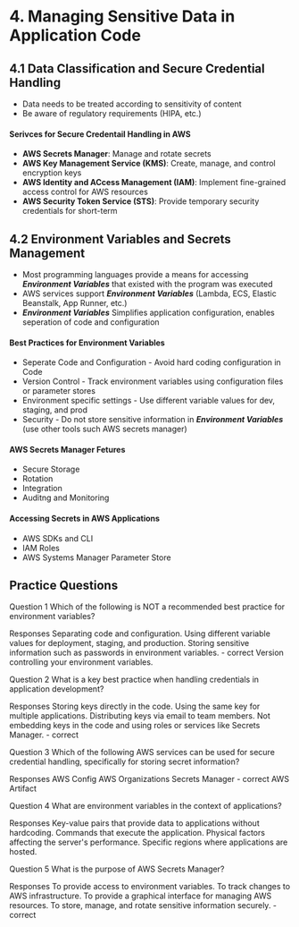 # 4. Managing Sensitive Data in Application Code

## 4.1 Data Classification and Secure Credential Handling
- Data needs to be treated according to sensitivity of content
- Be aware of regulatory requirements (HIPA, etc.)

#### Serivces for Secure Credentail Handling in AWS
- **AWS Secrets Manager**: Manage and rotate secrets
- **AWS Key Management Service (KMS)**: Create, manage, and control encryption keys
- **AWS Identity and ACcess Management (IAM)**: Implement fine-grained access control for AWS resources
- **AWS Security Token Service (STS)**: Provide temporary security credentials for short-term

## 4.2 Environment Variables and Secrets Management
- Most programming languages provide a means for accessing ***Environment Variables*** that existed with the program was executed
- AWS services support ***Environment Variables*** (Lambda, ECS, Elastic Beanstalk, App Runner, etc.)
- ***Environment Variables*** Simplifies application configuration, enables seperation of code and configuration
#### Best Practices for Environment Variables
- Seperate Code and Configuration - Avoid hard coding configuration in Code
- Version Control - Track environment variables using configuration files or parameter stores
- Environment specific settings - Use different variable values for dev, staging, and prod
- Security - Do not store sensitive information in ***Environment Variables*** (use other tools such AWS secrets manager)
#### AWS Secrets Manager Fetures
- Secure Storage
- Rotation
- Integration
- Auditng and Monitoring
#### Accessing Secrets in AWS Applications
- AWS SDKs and CLI
- IAM Roles
- AWS Systems Manager Parameter Store




## Practice Questions

Question 1
Which of the following is NOT a recommended best practice for environment variables?

Responses
Separating code and configuration.
Using different variable values for deployment, staging, and production.
Storing sensitive information such as passwords in environment variables. - correct
Version controlling your environment variables.


Question 2
What is a key best practice when handling credentials in application development?

Responses
Storing keys directly in the code.
Using the same key for multiple applications.
Distributing keys via email to team members.
Not embedding keys in the code and using roles or services like Secrets Manager. - correct


Question 3
Which of the following AWS services can be used for secure credential handling, specifically for storing secret information?

Responses
AWS Config
AWS Organizations
Secrets Manager - correct
AWS Artifact


Question 4
What are environment variables in the context of applications?

Responses
Key-value pairs that provide data to applications without hardcoding.
Commands that execute the application.
Physical factors affecting the server's performance.
Specific regions where applications are hosted.


Question 5
What is the purpose of AWS Secrets Manager?

Responses
To provide access to environment variables.
To track changes to AWS infrastructure.
To provide a graphical interface for managing AWS resources.
To store, manage, and rotate sensitive information securely. - correct